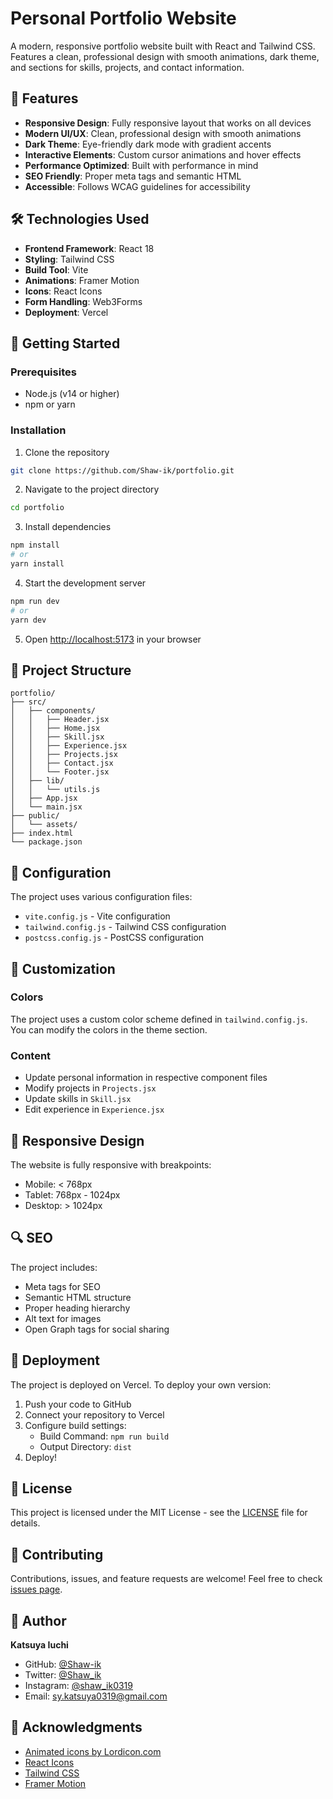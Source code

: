 # Personal Portfolio Website

A modern, responsive portfolio website built with React and Tailwind CSS. Features a clean, professional design with smooth animations, dark theme, and sections for skills, projects, and contact information.

## 🌟 Features

- **Responsive Design**: Fully responsive layout that works on all devices
- **Modern UI/UX**: Clean, professional design with smooth animations
- **Dark Theme**: Eye-friendly dark mode with gradient accents
- **Interactive Elements**: Custom cursor animations and hover effects
- **Performance Optimized**: Built with performance in mind
- **SEO Friendly**: Proper meta tags and semantic HTML
- **Accessible**: Follows WCAG guidelines for accessibility

## 🛠️ Technologies Used

- **Frontend Framework**: React 18
- **Styling**: Tailwind CSS
- **Build Tool**: Vite
- **Animations**: Framer Motion
- **Icons**: React Icons
- **Form Handling**: Web3Forms
- **Deployment**: Vercel

## 🚀 Getting Started

### Prerequisites

- Node.js (v14 or higher)
- npm or yarn

### Installation

1. Clone the repository
```bash
git clone https://github.com/Shaw-ik/portfolio.git
```

2. Navigate to the project directory
```bash
cd portfolio
```

3. Install dependencies
```bash
npm install
# or
yarn install
```

4. Start the development server
```bash
npm run dev
# or
yarn dev
```

5. Open [http://localhost:5173](http://localhost:5173) in your browser

## 📁 Project Structure

```
portfolio/
├── src/
│   ├── components/
│   │   ├── Header.jsx
│   │   ├── Home.jsx
│   │   ├── Skill.jsx
│   │   ├── Experience.jsx
│   │   ├── Projects.jsx
│   │   ├── Contact.jsx
│   │   └── Footer.jsx
│   ├── lib/
│   │   └── utils.js
│   ├── App.jsx
│   └── main.jsx
├── public/
│   └── assets/
├── index.html
└── package.json
```

## 🔧 Configuration

The project uses various configuration files:

- `vite.config.js` - Vite configuration
- `tailwind.config.js` - Tailwind CSS configuration
- `postcss.config.js` - PostCSS configuration

## 🎨 Customization

### Colors
The project uses a custom color scheme defined in `tailwind.config.js`. You can modify the colors in the theme section.

### Content
- Update personal information in respective component files
- Modify projects in `Projects.jsx`
- Update skills in `Skill.jsx`
- Edit experience in `Experience.jsx`

## 📱 Responsive Design

The website is fully responsive with breakpoints:
- Mobile: < 768px
- Tablet: 768px - 1024px
- Desktop: > 1024px

## 🔍 SEO

The project includes:
- Meta tags for SEO
- Semantic HTML structure
- Proper heading hierarchy
- Alt text for images
- Open Graph tags for social sharing

## 🚀 Deployment

The project is deployed on Vercel. To deploy your own version:

1. Push your code to GitHub
2. Connect your repository to Vercel
3. Configure build settings:
   - Build Command: `npm run build`
   - Output Directory: `dist`
4. Deploy!

## 📝 License

This project is licensed under the MIT License - see the [LICENSE](LICENSE) file for details.

## 🤝 Contributing

Contributions, issues, and feature requests are welcome! Feel free to check [issues page](https://github.com/Shaw-ik/portfolio/issues).

## 👤 Author

**Katsuya Iuchi**
- GitHub: [@Shaw-ik](https://github.com/Shaw-ik)
- Twitter: [@Shaw_ik](https://x.com/Shaw_ik)
- Instagram: [@shaw_ik0319](https://www.instagram.com/shaw_ik0319/)
- Email: sy.katsuya0319@gmail.com

## 🙏 Acknowledgments

- [Animated icons by Lordicon.com](https://lordicon.com/)
- [React Icons](https://react-icons.github.io/react-icons/)
- [Tailwind CSS](https://tailwindcss.com/)
- [Framer Motion](https://www.framer.com/motion/)